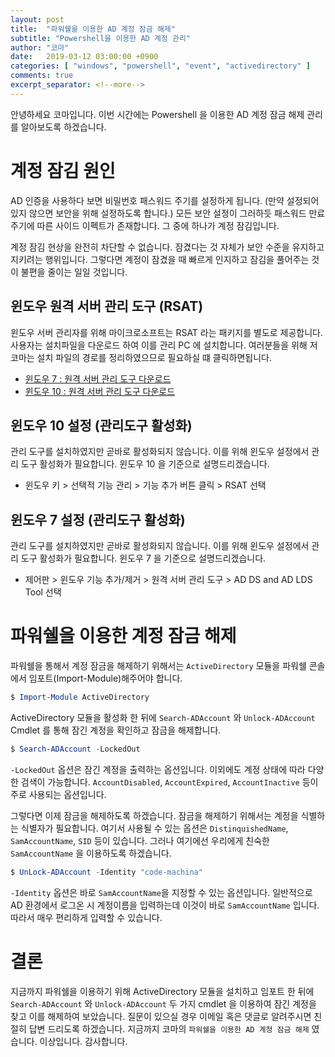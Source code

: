 ```yaml
---
layout: post
title:  "파워쉘을 이용한 AD 계정 잠금 해제"
subtitle: "Powershell을 이용한 AD 계정 관리"
author: "코마"
date:   2019-03-12 03:00:00 +0900
categories: [ "windows", "powershell", "event", "activedirectory" ]
comments: true
excerpt_separator: <!--more-->
---
```


안녕하세요 코마입니다. 이번 시간에는 Powershell 을 이용한 AD 계정 잠금 해제 관리를 알아보도록 하겠습니다.

<!--more-->

# 계정 잠김 원인

AD 인증을 사용하다 보면 비밀번호 패스워드 주기를 설정하게 됩니다. (만약 설정되어 있지 않으면 보안을 위해 설정하도록 합니다.) 모든 보안 설정이 그러하듯 패스워드 만료 주기에 따른 사이드 이펙트가 존재합니다. 그 중에 하나가 계정 잠김입니다.

계정 잠김 현상을 완전히 차단할 수 없습니다. 잠겼다는 것 자체가 보안 수준을 유지하고 지키려는 행위입니다. 그렇다면 계정이 잠겼을 때 빠르게 인지하고 잠김을 풀어주는 것이 불편을 줄이는 일일 것입니다.

## 윈도우 원격 서버 관리 도구 (RSAT)

윈도우 서버 관리자를 위해 마이크로소프트는 RSAT 라는 패키지를 별도로 제공합니다. 사용자는 설치파일을 다운로드 하여 이를 관리 PC 에 설치합니다. 여러분들을 위해 저 코마는 설치 파일의 경로를 정리하였으므로 필요하실 떄 클릭하면됩니다.

- [윈도우 7 : 원격 서버 관리 도구 다운로드](https://www.microsoft.com/ko-kr/download/details.aspx?id=7887)
- [윈도우 10 : 원격 서버 관리 도구 다운로드](https://www.microsoft.com/ko-KR/download/details.aspx?id=45520)

## 윈도우 10 설정 (관리도구 활성화)

관리 도구를 설치하였지만 곧바로 활성화되지 않습니다. 이를 위해 윈도우 설정에서 관리 도구 활성화가 필요합니다. 윈도우 10 을 기준으로 설명드리겠습니다. 

- 윈도우 키 > 선택적 기능 관리 > 기능 추가 버튼 클릭 > RSAT 선택

## 윈도우 7 설정 (관리도구 활성화)

관리 도구를 설치하였지만 곧바로 활성화되지 않습니다. 이를 위해 윈도우 설정에서 관리 도구 활성화가 필요합니다. 윈도우 7 을 기준으로 설명드리겠습니다. 

- 제어판 > 윈도우 기능 추가/제거 > 원격 서버 관리 도구 > AD DS and AD LDS Tool 선택

# 파워쉘을 이용한 계정 잠금 해제

파워쉘을 통해서 계정 잠금을 해제하기 위해서는 `ActiveDirectory` 모듈을 파워쉘 콘솔에서 임포트(Import-Module)해주어야 합니다.

```powershell
$ Import-Module ActiveDirectory
```

ActiveDirectory 모듈을 활성화 한 뒤에 `Search-ADAccount` 와 `Unlock-ADAccount` Cmdlet 를 통해 잠긴 계정을 확인하고 잠금을 해제합니다.

```powershell
$ Search-ADAccount -LockedOut
```

`-LockedOut` 옵션은 잠긴 계정을 출력하는 옵션입니다. 이외에도 계정 상태에 따라 다양한 검색이 가능합니다. `AccountDisabled`, `AccountExpired`, `AccountInactive` 등이 주로 사용되는 옵션입니다.

그렇다면 이제 잠금을 해제하도록 하겠습니다. 잠금을 해제하기 위해서는 계정을 식별하는 식별자가 필요합니다. 여기서 사용될 수 있는 옵션은 `DistinquishedName`, `SamAccountName`, `SID` 등이 있습니다. 그러나 여기에선 우리에게 친숙한 `SamAccountName` 을 이용하도록 하겠습니다.

```powershell
$ UnLock-ADAccount -Identity "code-machina"
```

`-Identity` 옵션은 바로 `SamAccountName`을 지정할 수 있는 옵션입니다. 일반적으로 AD 환경에서 로그온 시 계정이름을 입력하는데 이것이 바로 `SamAccountName` 입니다. 따라서 매우 편리하게 입력할 수 있습니다.

# 결론

지금까지 파워쉘을 이용하기 위해 ActiveDirectory 모듈을 설치하고 임포트 한 뒤에 `Search-ADAccount` 와 `Unlock-ADAccount` 두 가지 cmdlet 을 이용하여 잠긴 계정을 찾고 이를 해제하여 보았습니다. 질문이 있으실 경우 이메일 혹은 댓글로 알려주시면 친절히 답변 드리도록 하겠습니다. 지금까지 코마의 `파워쉘을 이용한 AD 계정 잠금 해제` 였습니다. 이상입니다. 감사합니다.


